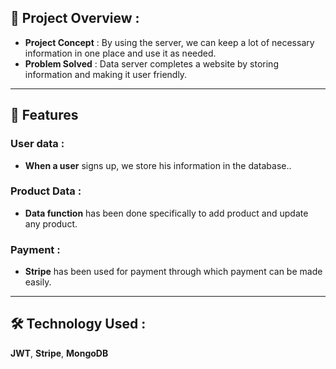 ## 📜 Project Overview :

- **Project Concept** : By using the server, we can keep a lot of necessary information in one place and use it as needed.
- **Problem Solved** : Data server completes a website by storing information and making it user friendly.


---

## 🌟 Features

### User data :
- **When a user** signs up, we store his information in the database..

### Product Data :
- **Data function** has been done specifically to add product and update any product.

### Payment :
- **Stripe** has been used for payment through which payment can be made easily.

---

## 🛠 Technology Used : 
**JWT**, **Stripe**, **MongoDB**
